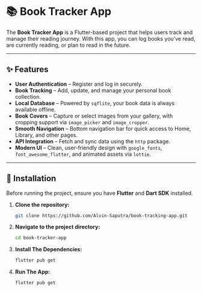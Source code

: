 # 📚 Book Tracker App

The **Book Tracker App** is a Flutter-based project that helps users track and manage their reading journey. With this app, you can log books you’ve read, are currently reading, or plan to read in the future.  

---

## ✨ Features  

- **User Authentication** – Register and log in securely.  
- **Book Tracking** – Add, update, and manage your personal book collection.  
- **Local Database** – Powered by `sqflite`, your book data is always available offline.  
- **Book Covers** – Capture or select images from your gallery, with cropping support via `image_picker` and `image_cropper`.  
- **Smooth Navigation** – Bottom navigation bar for quick access to Home, Library, and other pages.  
- **API Integration** – Fetch and sync data using the `http` package.  
- **Modern UI** – Clean, user-friendly design with `google_fonts`, `font_awesome_flutter`, and animated assets via `lottie`.  

---

## 🚀 Installation  

Before running the project, ensure you have **Flutter** and **Dart SDK** installed.  

1. **Clone the repository:**  
   ```bash
   git clone https://github.com/Alvin-Saputra/book-tracking-app.git

2. **Navigate to the project directory:**  
   ```bash
   cd book-tracker-app

3. **Install The Dependencies:**  
   ```bash
   flutter pub get
   
4. **Run The App:**  
   ```bash
   flutter pub get

